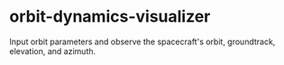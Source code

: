# orbit-dynamics-visualizer
Input orbit parameters and observe the spacecraft's orbit, groundtrack, elevation, and azimuth.
